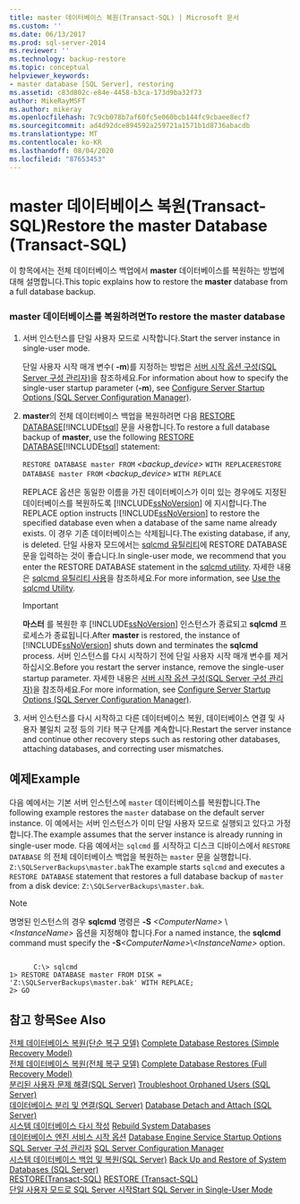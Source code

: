```yaml
---
title: master 데이터베이스 복원(Transact-SQL) | Microsoft 문서
ms.custom: ''
ms.date: 06/13/2017
ms.prod: sql-server-2014
ms.reviewer: ''
ms.technology: backup-restore
ms.topic: conceptual
helpviewer_keywords:
- master database [SQL Server], restoring
ms.assetid: c83d802c-e84e-4458-b3ca-173d9ba32f73
author: MikeRayMSFT
ms.author: mikeray
ms.openlocfilehash: 7c9cb078b7af60fc5e060bcb144fc9cbaee8ecf7
ms.sourcegitcommit: ad4d92dce894592a259721a1571b1d8736abacdb
ms.translationtype: MT
ms.contentlocale: ko-KR
ms.lasthandoff: 08/04/2020
ms.locfileid: "87653453"
---
```

# <a name="restore-the-master-database-transact-sql"></a><span data-ttu-id="8ce4d-102">master 데이터베이스 복원(Transact-SQL)</span><span class="sxs-lookup"><span data-stu-id="8ce4d-102">Restore the master Database (Transact-SQL)</span></span>
  <span data-ttu-id="8ce4d-103">이 항목에서는 전체 데이터베이스 백업에서 **master** 데이터베이스를 복원하는 방법에 대해 설명합니다.</span><span class="sxs-lookup"><span data-stu-id="8ce4d-103">This topic explains how to restore the **master** database from a full database backup.</span></span>  
  
### <a name="to-restore-the-master-database"></a><span data-ttu-id="8ce4d-104">master 데이터베이스를 복원하려면</span><span class="sxs-lookup"><span data-stu-id="8ce4d-104">To restore the master database</span></span>  
  
1.  <span data-ttu-id="8ce4d-105">서버 인스턴스를 단일 사용자 모드로 시작합니다.</span><span class="sxs-lookup"><span data-stu-id="8ce4d-105">Start the server instance in single-user mode.</span></span>  
  
     <span data-ttu-id="8ce4d-106">단일 사용자 시작 매개 변수( **-m**)를 지정하는 방법은 [서버 시작 옵션 구성&#40;SQL Server 구성 관리자&#41;](../../database-engine/configure-windows/scm-services-configure-server-startup-options.md)을 참조하세요.</span><span class="sxs-lookup"><span data-stu-id="8ce4d-106">For information about how to specify the single-user startup parameter (**-m**), see [Configure Server Startup Options &#40;SQL Server Configuration Manager&#41;](../../database-engine/configure-windows/scm-services-configure-server-startup-options.md).</span></span>  
  
2.  <span data-ttu-id="8ce4d-107">**master**의 전체 데이터베이스 백업을 복원하려면 다음 [RESTORE DATABASE](/sql/t-sql/statements/restore-statements-transact-sql)[!INCLUDE[tsql](../../includes/tsql-md.md)] 문을 사용합니다.</span><span class="sxs-lookup"><span data-stu-id="8ce4d-107">To restore a full database backup of **master**, use the following [RESTORE DATABASE](/sql/t-sql/statements/restore-statements-transact-sql)[!INCLUDE[tsql](../../includes/tsql-md.md)] statement:</span></span>  
  
     <span data-ttu-id="8ce4d-108">`RESTORE DATABASE master FROM`  *<backup_device>*  `WITH REPLACE`</span><span class="sxs-lookup"><span data-stu-id="8ce4d-108">`RESTORE DATABASE master FROM`  *<backup_device>*  `WITH REPLACE`</span></span>  
  
     <span data-ttu-id="8ce4d-109">REPLACE 옵션은 동일한 이름을 가진 데이터베이스가 이미 있는 경우에도 지정된 데이터베이스를 복원하도록 [!INCLUDE[ssNoVersion](../../../includes/ssnoversion-md.md)] 에 지시합니다.</span><span class="sxs-lookup"><span data-stu-id="8ce4d-109">The REPLACE option instructs [!INCLUDE[ssNoVersion](../../../includes/ssnoversion-md.md)] to restore the specified database even when a database of the same name already exists.</span></span> <span data-ttu-id="8ce4d-110">이 경우 기존 데이터베이스는 삭제됩니다.</span><span class="sxs-lookup"><span data-stu-id="8ce4d-110">The existing database, if any, is deleted.</span></span> <span data-ttu-id="8ce4d-111">단일 사용자 모드에서는 [sqlcmd 유틸리티](../../tools/sqlcmd-utility.md)에 RESTORE DATABASE 문을 입력하는 것이 좋습니다.</span><span class="sxs-lookup"><span data-stu-id="8ce4d-111">In single-user mode, we recommend that you enter the RESTORE DATABASE statement in the [sqlcmd utility](../../tools/sqlcmd-utility.md).</span></span> <span data-ttu-id="8ce4d-112">자세한 내용은 [sqlcmd 유틸리티 사용](../scripting/sqlcmd-use-the-utility.md)을 참조하세요.</span><span class="sxs-lookup"><span data-stu-id="8ce4d-112">For more information, see [Use the sqlcmd Utility](../scripting/sqlcmd-use-the-utility.md).</span></span>  
  
    > [!IMPORTANT]  
    >  <span data-ttu-id="8ce4d-113">**마스터** 를 복원한 후 [!INCLUDE[ssNoVersion](../../../includes/ssnoversion-md.md)] 인스턴스가 종료되고 **sqlcmd** 프로세스가 종료됩니다.</span><span class="sxs-lookup"><span data-stu-id="8ce4d-113">After **master** is restored, the instance of [!INCLUDE[ssNoVersion](../../../includes/ssnoversion-md.md)] shuts down and terminates the **sqlcmd** process.</span></span> <span data-ttu-id="8ce4d-114">서버 인스턴스를 다시 시작하기 전에 단일 사용자 시작 매개 변수를 제거하십시오.</span><span class="sxs-lookup"><span data-stu-id="8ce4d-114">Before you restart the server instance, remove the single-user startup parameter.</span></span> <span data-ttu-id="8ce4d-115">자세한 내용은 [서버 시작 옵션 구성&#40;SQL Server 구성 관리자&#41;](../../database-engine/configure-windows/scm-services-configure-server-startup-options.md)을 참조하세요.</span><span class="sxs-lookup"><span data-stu-id="8ce4d-115">For more information, see [Configure Server Startup Options &#40;SQL Server Configuration Manager&#41;](../../database-engine/configure-windows/scm-services-configure-server-startup-options.md).</span></span>  
  
3.  <span data-ttu-id="8ce4d-116">서버 인스턴스를 다시 시작하고 다른 데이터베이스 복원, 데이터베이스 연결 및 사용자 불일치 교정 등의 기타 복구 단계를 계속합니다.</span><span class="sxs-lookup"><span data-stu-id="8ce4d-116">Restart the server instance and continue other recovery steps such as restoring other databases, attaching databases, and correcting user mismatches.</span></span>  
  
## <a name="example"></a><span data-ttu-id="8ce4d-117">예제</span><span class="sxs-lookup"><span data-stu-id="8ce4d-117">Example</span></span>  
 <span data-ttu-id="8ce4d-118">다음 예에서는 기본 서버 인스턴스에 `master` 데이터베이스를 복원합니다.</span><span class="sxs-lookup"><span data-stu-id="8ce4d-118">The following example restores the `master` database on the default server instance.</span></span> <span data-ttu-id="8ce4d-119">이 예에서는 서버 인스턴스가 이미 단일 사용자 모드로 실행되고 있다고 가정합니다.</span><span class="sxs-lookup"><span data-stu-id="8ce4d-119">The example assumes that the server instance is already running in single-user mode.</span></span> <span data-ttu-id="8ce4d-120">다음 예에서는 `sqlcmd` 를 시작하고 디스크 디바이스에서 `RESTORE DATABASE` 의 전체 데이터베이스 백업을 복원하는 `master` 문을 실행합니다. `Z:\SQLServerBackups\master.bak`</span><span class="sxs-lookup"><span data-stu-id="8ce4d-120">The example starts `sqlcmd` and executes a `RESTORE DATABASE` statement that restores a full database backup of `master` from a disk device: `Z:\SQLServerBackups\master.bak`.</span></span>  
  
> [!NOTE]
>  <span data-ttu-id="8ce4d-121">명명된 인스턴스의 경우 **sqlcmd** 명령은 **-S** _\<ComputerName>_ \\ *\<InstanceName>* 옵션을 지정해야 합니다.</span><span class="sxs-lookup"><span data-stu-id="8ce4d-121">For a named instance, the **sqlcmd** command must specify the **-S**_\<ComputerName>_\\*\<InstanceName>* option.</span></span>  
  
```  
  
      C:\> sqlcmd  
1> RESTORE DATABASE master FROM DISK = 'Z:\SQLServerBackups\master.bak' WITH REPLACE;  
2> GO  
```  
  
## <a name="see-also"></a><span data-ttu-id="8ce4d-122">참고 항목</span><span class="sxs-lookup"><span data-stu-id="8ce4d-122">See Also</span></span>  
 <span data-ttu-id="8ce4d-123">[전체 데이터베이스 복원&#40;단순 복구 모델&#41;](complete-database-restores-simple-recovery-model.md) </span><span class="sxs-lookup"><span data-stu-id="8ce4d-123">[Complete Database Restores &#40;Simple Recovery Model&#41;](complete-database-restores-simple-recovery-model.md) </span></span>  
 <span data-ttu-id="8ce4d-124">[전체 데이터베이스 복원&#40;전체 복구 모델&#41;](complete-database-restores-full-recovery-model.md) </span><span class="sxs-lookup"><span data-stu-id="8ce4d-124">[Complete Database Restores &#40;Full Recovery Model&#41;](complete-database-restores-full-recovery-model.md) </span></span>  
 <span data-ttu-id="8ce4d-125">[분리된 사용자 문제 해결&#40;SQL Server&#41;](../../sql-server/failover-clusters/troubleshoot-orphaned-users-sql-server.md) </span><span class="sxs-lookup"><span data-stu-id="8ce4d-125">[Troubleshoot Orphaned Users &#40;SQL Server&#41;](../../sql-server/failover-clusters/troubleshoot-orphaned-users-sql-server.md) </span></span>  
 <span data-ttu-id="8ce4d-126">[데이터베이스 분리 및 연결&#40;SQL Server&#41;](../databases/database-detach-and-attach-sql-server.md) </span><span class="sxs-lookup"><span data-stu-id="8ce4d-126">[Database Detach and Attach &#40;SQL Server&#41;](../databases/database-detach-and-attach-sql-server.md) </span></span>  
 <span data-ttu-id="8ce4d-127">[시스템 데이터베이스 다시 작성](../databases/system-databases.md) </span><span class="sxs-lookup"><span data-stu-id="8ce4d-127">[Rebuild System Databases](../databases/system-databases.md) </span></span>  
 <span data-ttu-id="8ce4d-128">[데이터베이스 엔진 서비스 시작 옵션](../../database-engine/configure-windows/database-engine-service-startup-options.md) </span><span class="sxs-lookup"><span data-stu-id="8ce4d-128">[Database Engine Service Startup Options](../../database-engine/configure-windows/database-engine-service-startup-options.md) </span></span>  
 <span data-ttu-id="8ce4d-129">[SQL Server 구성 관리자](../sql-server-configuration-manager.md) </span><span class="sxs-lookup"><span data-stu-id="8ce4d-129">[SQL Server Configuration Manager](../sql-server-configuration-manager.md) </span></span>  
 <span data-ttu-id="8ce4d-130">[시스템 데이터베이스 백업 및 복원&#40;SQL Server&#41;](back-up-and-restore-of-system-databases-sql-server.md) </span><span class="sxs-lookup"><span data-stu-id="8ce4d-130">[Back Up and Restore of System Databases &#40;SQL Server&#41;](back-up-and-restore-of-system-databases-sql-server.md) </span></span>  
 <span data-ttu-id="8ce4d-131">[RESTORE&#40;Transact-SQL&#41;](/sql/t-sql/statements/restore-statements-transact-sql) </span><span class="sxs-lookup"><span data-stu-id="8ce4d-131">[RESTORE &#40;Transact-SQL&#41;](/sql/t-sql/statements/restore-statements-transact-sql) </span></span>  
 [<span data-ttu-id="8ce4d-132">단일 사용자 모드로 SQL Server 시작</span><span class="sxs-lookup"><span data-stu-id="8ce4d-132">Start SQL Server in Single-User Mode</span></span>](../../database-engine/configure-windows/start-sql-server-in-single-user-mode.md)  
  
  
